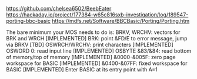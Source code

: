 https://github.com/chelsea6502/BeebEater
https://hackaday.io/project/177384-w65c816sxb-investigation/log/189547-porting-bbc-basic
https://mdfs.net/Software/BBCBasic/Porting/Porting.htm

The bare minimum your MOS needs to do is:
BRKV, WRCHV:    vectors for BRK and WRCH [IMPLEMENTED]
BRK:            point &FD/E to error message, jump via BRKV [TBD]
OSWRCH/WRCHV:   print characters [IMPLEMENTED]
OSWORD 0:       read input line [IMPLEMENTED]
OSBYTE &83/&84: read bottom of memory/top of memory [IMPLEMENTED]
&0000-&005F:    zero page workspace for BASIC [IMPLEMENTED]
&0400-&07FF:    fixed workspace for BASIC [IMPLEMENTED]
Enter BASIC at its entry point with A=1
